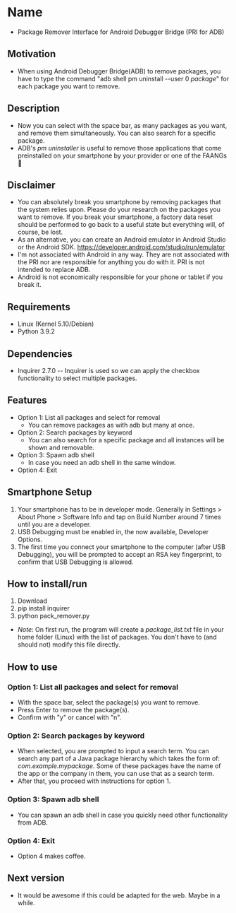 # Name
- Package Remover Interface for Android Debugger Bridge (PRI for ADB)

## Motivation
- When using Android Debugger Bridge(ADB) to remove packages, you have to type the command "adb shell pm uninstall --user 0 _package_" for each package you want to remove. 

## Description
- Now you can select with the space bar, as many packages as you want, and remove them simultaneously. You can also search for a specific package.
- ADB's _pm uninstaller_ is useful to remove those applications that come preinstalled on your smartphone by your provider or one of the FAANGs :vampire:

## Disclaimer
- You can absolutely break you smartphone by removing packages that the system relies upon. Please do your research on the packages you want to remove. If you break your smartphone, a factory data reset should be performed to go back to a useful state but everything will, of course, be lost.
- As an alternative, you can create an Android emulator in Android Studio or the Android SDK.
https://developer.android.com/studio/run/emulator
- I'm not associated with Android in any way. They are not associated with the PRI nor are responsible for anything you do with it. PRI is not intended to replace ADB.
- Android is not economically responsible for your phone or tablet if you break it.

## Requirements
- Linux (Kernel 5.10/Debian)
- Python 3.9.2

## Dependencies
- Inquirer 2.7.0 -- Inquirer is used so we can apply the checkbox functionality to select multiple packages.

## Features
- Option 1: List all packages and select for removal
	- You can remove packages as with adb but many at once.
- Option 2: Search packages by keyword
    - You can also search for a specific package and all instances will be shown and removable.
- Option 3: Spawn adb shell
    - In case you need an adb shell in the same window.
- Option 4: Exit

## Smartphone Setup
1. Your smartphone has to be in developer mode. Generally in Settings > About Phone > Software Info and tap on Build Number around 7 times until you are a developer.
2. USB Debugging must be enabled in, the now available, Developer Options.
3. The first time you connect your smartphone to the computer (after USB Debugging), you will be prompted to accept an RSA key fingerprint, to confirm that USB Debugging is allowed.

## How to install/run
1. Download
2. pip install inquirer
3. python pack_remover.py
- *Note*: On first run, the program will create a _package_list.txt_ file in your home folder (Linux) with the list of packages. You don't have to (and should not) modify this file directly.

## How to use
### Option 1: List all packages and select for removal
- With the space bar, select the package(s) you want to remove.
- Press Enter to remove the package(s).
- Confirm with "y" or cancel with "n".

### Option 2: Search packages by keyword
- When selected, you are prompted to input a search term. You can search any part of a Java package hierarchy which takes the form of: _com.example.mypackage_. Some of these packages have the name of the app or the company in them, you can use that as a search term.
- After that, you proceed with instructions for option 1.

### Option 3: Spawn adb shell
- You can spawn an adb shell in case you quickly need other functionality from ADB.

### Option 4: Exit
- Option 4 makes coffee.

## Next version
- It would be awesome if this could be adapted for the web. Maybe in a while.
